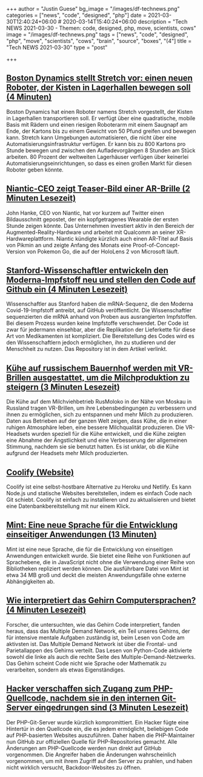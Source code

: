 +++
author = "Justin Guese"
bg_image = "/images/df-technews.png"
categories = ["news", "code", "designed", "php"]
date = 2021-03-30T12:40:24+06:00 # 2020-03-14T15:40:24+06:00
description = "Tech NEWS 2021-03-30 - Themen: code, designed, php, move, scientists, cows"
image = "/images/df-technews.png"
tags = ["news", "code", "designed", "php", "move", "scientists", "cows", "brain", "source", "boxes", "(4"]
title = "Tech NEWS 2021-03-30"
type = "post"

+++

## [Boston Dynamics stellt Stretch vor: einen neuen Roboter, der Kisten in Lagerhallen bewegen soll (4 Minuten)](https://www.theverge.com/2021/3/29/22349978/boston-dynamics-stretch-robot-warehouse-logistics?scrolla=5eb6d68b7fedc32c19ef33b4)

 Boston Dynamics hat einen Roboter namens Stretch vorgestellt, der Kisten in Lagerhallen transportieren soll. Er verfügt über eine quadratische, mobile Basis mit Rädern und einen riesigen Roboterarm mit einem Saugnapf am Ende, der Kartons bis zu einem Gewicht von 50 Pfund greifen und bewegen kann. Stretch kann Umgebungen automatisieren, die nicht über eine Automatisierungsinfrastruktur verfügen. Er kann bis zu 800 Kartons pro Stunde bewegen und zwischen den Aufladevorgängen 8 Stunden am Stück arbeiten. 80 Prozent der weltweiten Lagerhäuser verfügen über keinerlei Automatisierungseinrichtungen, so dass es einen großen Markt für diesen Roboter geben könnte.

## [Niantic-CEO zeigt Teaser-Bild einer AR-Brille (2 Minuten Lesezeit)](https://techcrunch.com/2021/03/29/niantic-ceo-shares-teaser-image-of-ar-glasses-device/)

 John Hanke, CEO von Niantic, hat vor kurzem auf Twitter einen Bildausschnitt gepostet, der ein kopfgetragenes Wearable der ersten Stunde zeigen könnte. Das Unternehmen investiert aktiv in den Bereich der Augmented-Reality-Hardware und arbeitet mit Qualcomm an seiner XR-Hardwareplattform. Niantic kündigte kürzlich auch einen AR-Titel auf Basis von Pikmin an und zeigte Anfang des Monats eine Proof-of-Concept-Version von Pokemon Go, die auf der HoloLens 2 von Microsoft läuft.

## [Stanford-Wissenschaftler entwickeln den Moderna-Impfstoff neu und stellen den Code auf Github ein (4 Minuten Lesezeit)](https://www.vice.com/en/article/7k9gya/stanford-scientists-reverse-engineer-moderna-vaccine-post-code-on-github)

 Wissenschaftler aus Stanford haben die mRNA-Sequenz, die den Moderna Covid-19-Impfstoff antreibt, auf GitHub veröffentlicht. Die Wissenschaftler sequenzierten die mRNA anhand von Proben aus ausrangierten Impfstoffen. Bei diesem Prozess wurden keine Impfstoffe verschwendet. Der Code ist zwar für jedermann einsehbar, aber die Replikation der Lieferkette für diese Art von Medikamenten ist kompliziert. Die Bereitstellung des Codes wird es den Wissenschaftlern jedoch ermöglichen, ihn zu studieren und der Menschheit zu nutzen. Das Repository ist in dem Artikel verlinkt.

## [Kühe auf russischem Bauernhof werden mit VR-Brillen ausgestattet, um die Milchproduktion zu steigern (3 Minuten Lesezeit)](https://interestingengineering.com/cows-on-russian-farm-get-fitted-with-vr-goggles-to-increase-milk-production)

 Die Kühe auf dem Milchviehbetrieb RusMoloko in der Nähe von Moskau in Russland tragen VR-Brillen, um ihre Lebensbedingungen zu verbessern und ihnen zu ermöglichen, sich zu entspannen und mehr Milch zu produzieren. Daten aus Betrieben auf der ganzen Welt zeigen, dass Kühe, die in einer ruhigen Atmosphäre leben, eine bessere Milchqualität produzieren. Die VR-Headsets wurden speziell für die Kühe entwickelt, und die Kühe zeigten eine Abnahme der Ängstlichkeit und eine Verbesserung der allgemeinen Stimmung, nachdem sie sie benutzt hatten. Es ist unklar, ob die Kühe aufgrund der Headsets mehr Milch produzierten.

## [Coolify (Website)](https://coollabs.io/coolify)

 Coolify ist eine selbst-hostbare Alternative zu Heroku und Netlify. Es kann Node.js und statische Websites bereitstellen, indem es einfach Code nach Git schiebt. Coolify ist einfach zu installieren und zu aktualisieren und bietet eine Datenbankbereitstellung mit nur einem Klick.

## [Mint: Eine neue Sprache für die Entwicklung einseitiger Anwendungen (13 Minuten)](https://stackoverflow.blog/2021/03/29/mint-a-new-language-designed-for-building-single-page-applications/)

 Mint ist eine neue Sprache, die für die Entwicklung von einseitigen Anwendungen entwickelt wurde. Sie bietet eine Reihe von Funktionen auf Sprachebene, die in JavaScript nicht ohne die Verwendung einer Reihe von Bibliotheken repliziert werden können. Die ausführbare Datei von Mint ist etwa 34 MB groß und deckt die meisten Anwendungsfälle ohne externe Abhängigkeiten ab.

## [Wie interpretiert das Gehirn Computersprachen? (4 Minuten Lesezeit)](https://arstechnica.com/science/2021/03/how-does-the-brain-interpret-computer-languages/)

 Forscher, die untersuchten, wie das Gehirn Code interpretiert, fanden heraus, dass das Multiple Demand Network, ein Teil unseres Gehirns, der für intensive mentale Aufgaben zuständig ist, beim Lesen von Code am aktivsten ist. Das Multiple Demand Network ist über die Frontal- und Parietallappen des Gehirns verteilt. Das Lesen von Python-Code aktivierte sowohl die linke als auch die rechte Seite des Multiple-Demand-Netzwerks. Das Gehirn scheint Code nicht wie Sprache oder Mathematik zu verarbeiten, sondern als etwas Eigenständiges.

## [Hacker verschaffen sich Zugang zum PHP-Quellcode, nachdem sie in den internen Git-Server eingedrungen sind (3 Minuten Lesezeit)](https://arstechnica.com/gadgets/2021/03/hackers-backdoor-php-source-code-after-breaching-internal-git-server/)

 Der PHP-Git-Server wurde kürzlich kompromittiert. Ein Hacker fügte eine Hintertür in den Quellcode ein, die es jedem ermöglicht, beliebigen Code auf PHP-basierten Websites auszuführen. Daher haben die PHP-Maintainer nun GitHub zur offiziellen Quelle für PHP-Repositories gemacht. Alle Änderungen am PHP-Quellcode werden nun direkt auf GitHub vorgenommen. Die Angreifer haben die Änderungen wahrscheinlich vorgenommen, um mit ihrem Zugriff auf den Server zu prahlen, und haben nicht wirklich versucht, Backdoor-Websites zu öffnen.

